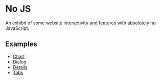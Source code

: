 # No JS

An exhibit of some website interactivity and features with absolutely no JavaScript.

## Examples

- [Chart](https://digital-detox.github.io/no-js/chart.html)
- [Dialog](https://digital-detox.github.io/no-js/dialog)
- [Details](https://digital-detox.github.io/no-js/details.html)
- [Tabs](https://digital-detox.github.io/no-js/tabs)
